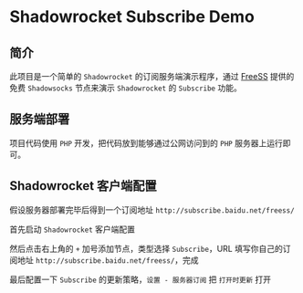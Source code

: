 Shadowrocket Subscribe Demo
===============

## 简介

此项目是一个简单的 `Shadowrocket` 的订阅服务端演示程序，通过 [FreeSS](https://freess.cx/) 提供的免费 `Shadowsocks` 节点来演示 `Shadowrocket` 的 `Subscribe` 功能。

## 服务端部署

项目代码使用 `PHP` 开发，把代码放到能够通过公网访问到的 `PHP` 服务器上运行即可。

## Shadowrocket 客户端配置

假设服务器部署完毕后得到一个订阅地址 `http://subscribe.baidu.net/freess/`

首先启动 `Shadowrocket` 客户端配置

然后点击右上角的 `+` 加号添加节点，类型选择 `Subscribe`，URL 填写你自己的订阅地址 `http://subscribe.baidu.net/freess/`，完成

最后配置一下 `Subscribe` 的更新策略，`设置 - 服务器订阅` 把 `打开时更新` 打开